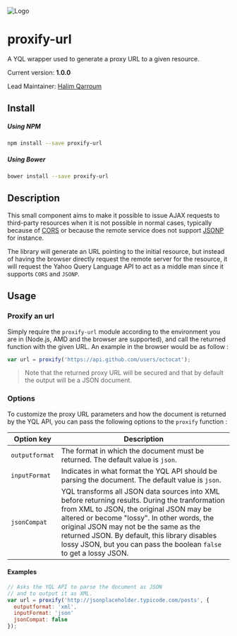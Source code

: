 ![Logo](https://s.yimg.com/lq/i/us/pps/yql128.gif)

# proxify-url

A YQL wrapper used to generate a proxy URL to a given resource.

Current version: **1.0.0**

Lead Maintainer: [Halim Qarroum](mailto:hqarroum@awox.com)

## Install

##### Using NPM

```bash
npm install --save proxify-url
```

##### Using Bower

```bash
bower install --save proxify-url
```

## Description

This small component aims to make it possible to issue AJAX requests to third-party resources when it is not possible in normal cases, typically because of [CORS](https://en.wikipedia.org/wiki/Cross-origin_resource_sharing) or because the remote service does not support [JSONP](https://en.wikipedia.org/wiki/JSONP) for instance.

The library will generate an URL pointing to the initial resource, but instead of having the browser directly request the remote server for the resource, it will request the Yahoo Query Language API to act as a middle man since it supports `CORS` and `JSONP`.

## Usage

### Proxify an url

Simply require the `proxify-url` module according to the environment you are in (Node.js, AMD and the browser are supported), and call the returned function with the given URL. An example in the browser would be as follow :

```javascript
var url = proxify('https://api.github.com/users/octocat');
```

> Note that the returned proxy URL will be secured and that by default the output will be a JSON document.

### Options

To customize the proxy URL parameters and how the document is returned by the YQL API, you can pass the following options to the `proxify` function :

Option key    | Description
------------- | -------------
`outputformat`| The format in which the document must be returned. The default value is `json`.
`inputFormat` | Indicates in what format the YQL API should be parsing the document. The default value is `json`.
`jsonCompat`  | YQL transforms all JSON data sources into XML before returning results. During the tranformation from XML to JSON, the original JSON may be altered or become "lossy". In other words, the original JSON may not be the same as the returned JSON. By default, this library disables lossy JSON, but you can pass the boolean `false` to get a lossy JSON.

#### Examples

```javascript
// Asks the YQL API to parse the document as JSON
// and to output it as XML.
var url = proxify('http://jsonplaceholder.typicode.com/posts', {
  outputformat: 'xml',
  inputFormat: 'json'
  jsonCompat: false
});
```
